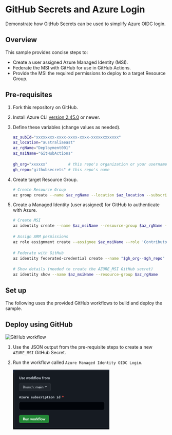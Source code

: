 # GitHub Secrets and Azure Login

Demonstrate how GitHub Secrets can be used to simplify Azure OIDC login.

## Overview

This sample provides concise steps to:
- Create a user assigned Azure Managed Identity (MSI).
- Federate the MSI with GitHub for use in GitHub Actions.
- Provide the MSI the required permissions to deploy to a target Resource Group.

## Pre-requisites

1. Fork this repository on GitHub.

1. Install Azure CLI [version 2.45.0](https://learn.microsoft.com/en-us/cli/azure/install-azure-cli-linux?pivots=apt) or newer.

1. Define these variables (change values as needed).

    ``` bash 
    az_subId="xxxxxxxx-xxxx-xxxx-xxxx-xxxxxxxxxxxx"
    az_location="australiaeast"
    az_rgName="Deployment001"
    az_msiName="GitHubActions"

    gh_org="xxxxxx"         # this repo's organization or your username 
    gh_repo="githubsecrets" # this repo's name
    ```

1. Create target Resource Group.

    ``` bash
    # Create Resource Group
    az group create --name $az_rgName --location $az_location --subscription $az_subId
    ```

1. Create a Managed Identity (user assigned) for GitHub to authenticate with Azure. 

    ``` bash
    # Create MSI
    az identity create --name $az_msiName --resource-group $az_rgName --subscription $az_subId

    # Assign ARM permissions
    az role assignment create --assignee $az_msiName --role 'Contributor' --scope /subscriptions/$az_subId/resourceGroups/$az_rgName

    # Federate with GitHub
    az identity federated-credential create --name "$gh_org--$gh_repo" --identity-name $az_msiName --subject "repo:$gh_org/$gh_repo:ref:refs/heads/main" --issuer "https://token.actions.githubusercontent.com" --resource-group $az_rgName --subscription $az_subId 

    # Show details (needed to create the AZURE_MSI GitHub secret)
    az identity show --name $az_msiName --resource-group $az_rgName
    ```

## Set up

The following uses the provided GitHub workflows to build and deploy the sample.

## Deploy using GitHub

![GitHub workflow](https://github.com/axgonz/azure-nextflow/actions/workflows/cicd.yml/badge.svg?branch=main)

1. Use the JSON output from the pre-requisite steps to create a new `AZURE_MSI` GitHub Secret.

1. Run the workflow called `Azure Managed Identity OIDC Login`.

    <img src="./doc/GitHubWorkflow.png" width="300" alt="Running the GitHub Workflow">
